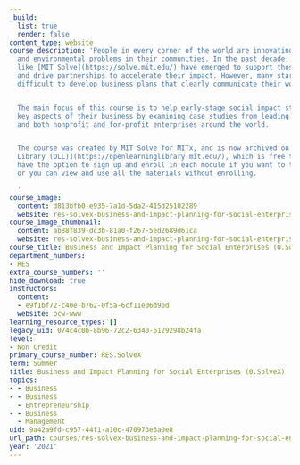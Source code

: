 ```yaml
---
_build:
  list: true
  render: false
content_type: website
course_description: 'People in every corner of the world are innovating to solve social
  and environmental problems in their communities. In the past decade, new programs
  like [MIT Solve](https://solve.mit.edu/) have emerged to support those social entrepreneurs
  and drive partnerships to accelerate their impact. However, many startups find it
  difficult to develop business plans that clearly communicate their work and impact.


  The main focus of this course is to help early-stage social impact startups define
  key aspects of their business by examining case studies from leading social entrepreneurs
  and both nonprofit and for-profit enterprises around the world.


  The course was created by MIT Solve for MITx, and is now archived on the [Open Learning
  Library (OLL)](https://openlearninglibrary.mit.edu/), which is free to use. You
  have the option to sign up and enroll in each module if you want to track your progress,
  or you can view and use all the materials without enrolling.

  '
course_image:
  content: d813bfb0-e935-7a1d-5da2-415d25102289
  website: res-solvex-business-and-impact-planning-for-social-enterprises-0-solvex-summer-2021
course_image_thumbnail:
  content: ab88f839-dc3b-81a0-f267-5ed2689d61ca
  website: res-solvex-business-and-impact-planning-for-social-enterprises-0-solvex-summer-2021
course_title: Business and Impact Planning for Social Enterprises (0.SolveX)
department_numbers:
- RES
extra_course_numbers: ''
hide_download: true
instructors:
  content:
  - e9f1bf72-c40e-b762-0f5a-6cf11e06d9bd
  website: ocw-www
learning_resource_types: []
legacy_uid: 074c4c0b-8b96-72c2-6340-6129298b24fa
level:
- Non Credit
primary_course_number: RES.SolveX
term: Summer
title: Business and Impact Planning for Social Enterprises (0.SolveX)
topics:
- - Business
- - Business
  - Entrepreneurship
- - Business
  - Management
uid: 9a42a9fd-c957-44f1-a10c-470973e3a0e8
url_path: courses/res-solvex-business-and-impact-planning-for-social-enterprises-0-solvex-summer-2021
year: '2021'
---
```

